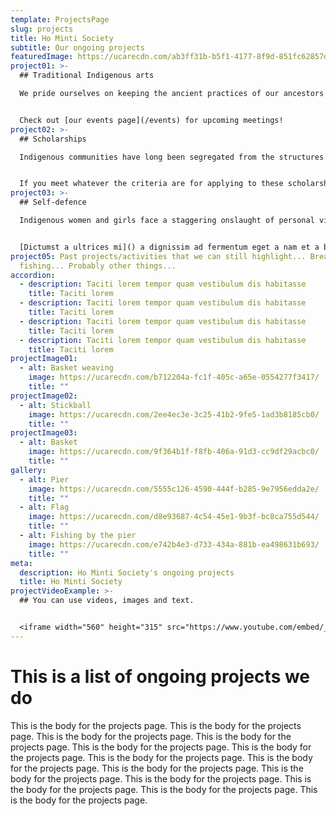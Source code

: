 ```yaml
---
template: ProjectsPage
slug: projects
title: Ho Minti Society
subtitle: Our ongoing projects
featuredImage: https://ucarecdn.com/ab3ff31b-b5f1-4177-8f9d-851fc62857d8/
project01: >-
  ## Traditional Indigenous arts

  We pride ourselves on keeping the ancient practices of our ancestors alive, and we host regular meetings at which experts and novices alike come together to create beadwork and stitchwork, make moccasins, and weave pine needle baskets. Traditionally... 


  Check out [our events page](/events) for upcoming meetings!
project02: >-
  ## Scholarships

  Indigenous communities have long been segregated from the structures of social, political, and economic power, and one of the ways in which that segregation has played out has been through the unequal access of education for Indigenous youth. Ho Minti Society...


  If you meet whatever the criteria are for applying to these scholarships, please see [our scholarship page](/scholarships) for more details.
project03: >-
  ## Self-defence

  Indigenous women and girls face a staggering onslaught of personal violence... A sem vel nec sodales mi vivamus senectus sed potenti a parturient nascetur tincidunt nisi pulvinar rhoncus a. Risus imperdiet taciti suspendisse facilisi a per metus cubilia varius a nostra adipiscing amet ultrices quisque ac mi a.


  [Dictumst a ultrices mi]() a dignissim ad fermentum eget a nam et a blandit scelerisque. Taciti lorem tempor quam vestibulum dis habitasse vestibulum diam vel est ut proin dis auctor.
project05: Past projects/activities that we can still highlight... Bream
  fishing... Probably other things...
accordion:
  - description: Taciti lorem tempor quam vestibulum dis habitasse
    title: Taciti lorem
  - description: Taciti lorem tempor quam vestibulum dis habitasse
    title: Taciti lorem
  - description: Taciti lorem tempor quam vestibulum dis habitasse
    title: Taciti lorem
  - description: Taciti lorem tempor quam vestibulum dis habitasse
    title: Taciti lorem
projectImage01:
  - alt: Basket weaving
    image: https://ucarecdn.com/b712204a-fc1f-405c-a65e-0554277f3417/
    title: ""
projectImage02:
  - alt: Stickball
    image: https://ucarecdn.com/2ee4ec3e-3c25-41b2-9fe5-1ad3b8185cb0/
    title: ""
projectImage03:
  - alt: Basket
    image: https://ucarecdn.com/9f364b1f-f8fb-406a-91d3-cc9df29acbc0/
    title: ""
gallery:
  - alt: Pier
    image: https://ucarecdn.com/5555c126-4590-444f-b285-9e7956edda2e/
    title: ""
  - alt: Flag
    image: https://ucarecdn.com/d8e93687-4c54-45e1-9b3f-bc8ca755d544/
    title: ""
  - alt: Fishing by the pier
    image: https://ucarecdn.com/e742b4e3-d733-434a-881b-ea498631b693/
    title: ""
meta:
  description: Ho Minti Society's ongoing projects
  title: Ho Minti Society
projectVideoExample: >-
  ## You can use videos, images and text.


  <iframe width="560" height="315" src="https://www.youtube.com/embed/_m2CHvfVK5I" frameborder="0" allow="accelerometer; autoplay; clipboard-write; encrypted-media; gyroscope; picture-in-picture" allowfullscreen></iframe>
---
```


# This is a list of ongoing projects we do

This is the body for the projects page. This is the body for the projects page. This is the body for the projects page. This is the body for the projects page. This is the body for the projects page. This is the body for the projects page. This is the body for the projects page. This is the body for the projects page. This is the body for the projects page. This is the body for the projects page. This is the body for the projects page. This is the body for the projects page. This is the body for the projects page. This is the body for the projects page. 